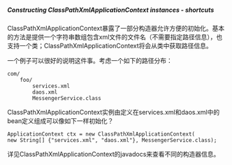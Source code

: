 ##### Constructing ClassPathXmlApplicationContext instances - shortcuts

ClassPathXmlApplicationContext暴露了一部分构造器允许方便的初始化。基本的方法是提供一个字符串数组包含xml文件的文件名（不需要指定路径信息），也支持一个类；ClassPathXmlApplicationContext将会从类中获取路径信息。

一个例子可以很好的说明这件事。考虑一个如下的路径分布：

```
com/
    foo/
        services.xml
        daos.xml
        MessengerService.class
```

ClassPathXmlApplicationContext实例由定义在services.xml和daos.xml中的bean定义组成可以像如下一样初始化？

```
ApplicationContext ctx = new ClassPathXmlApplicationContext(
new String[] {"services.xml", "daos.xml"}, MessengerService.class);
```

详见ClassPathXmlApplicationContext的javadocs来查看不同的构造器信息。